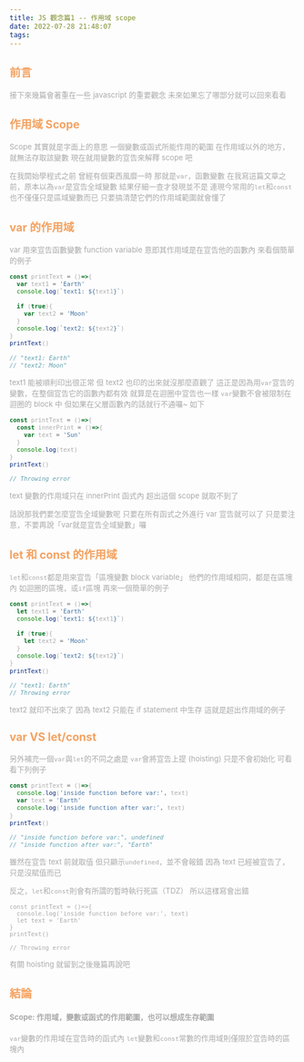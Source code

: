 ```yaml
---
title: JS 觀念篇1 -- 作用域 scope
date: 2022-07-28 21:48:07
tags:
---
```


<font size="2" color="#aaa">

## <font color="#f4a261">前言</font>

接下來幾篇會著重在一些 javascript 的重要觀念
未來如果忘了哪部分就可以回來看看

## <font color="#f4a261">作用域 Scope</font>

Scope 其實就是字面上的意思
一個變數或函式所能作用的範圍
在作用域以外的地方，就無法存取該變數
現在就用變數的宣告來解釋 scope 吧

在我開始學程式之前
曾經有個東西風靡一時
那就是`var`，函數變數
在我寫這篇文章之前，原本以為`var`是宣告全域變數
結果仔細一查才發現並不是
連現今常用的`let`和`const`也不僅僅只是區域變數而已
只要搞清楚它們的作用域範圍就會懂了

## <font color="#f4a261">var 的作用域</font>

var 用來宣告函數變數 function variable
意即其作用域是在宣告他的函數內
來看個簡單的例子

```javascript
const printText = ()=>{
  var text1 = 'Earth'
  console.log(`text1: ${text1}`)
  
  if (true){
    var text2 = 'Moon'
  }
  console.log(`text2: ${text2}`)
}
printText()

// "text1: Earth"
// "text2: Moon"
```

text1 能被順利印出很正常
但 text2 也印的出來就沒那麼直觀了
這正是因為用`var`宣告的變數，在整個宣告它的函數內都有效
就算是在迴圈中宣告也一樣
`var`變數不會被限制在迴圈的 block 中
但如果在父層函數內的話就行不通囉~ 如下

```javascript
const printText = ()=>{
  const innerPrint = ()=>{
    var text = 'Sun'
  }
  console.log(text)
}
printText()

// Throwing error
```

text 變數的作用域只在 innerPrint 函式內
超出這個 scope 就取不到了

話說那我們要怎麼宣告全域變數呢
只要在所有函式之外進行 var 宣告就可以了
只是要注意，不要再說「var就是宣告全域變數」囉

## <font color="#f4a261">let 和 const 的作用域</font>

`let`和`const`都是用來宣告「區塊變數 block variable」
他們的作用域相同，都是在區塊內
如迴圈的區塊，或`if`區塊
再來一個簡單的例子

```javascript
const printText = ()=>{
  let text1 = 'Earth'
  console.log(`text1: ${text1}`)
  
  if (true){
    let text2 = 'Moon'
  }
  console.log(`text2: ${text2}`)
}
printText()

// "text1: Earth"
// Throwing error
```

text2 就印不出來了
因為 text2 只能在 if statement 中生存
這就是超出作用域的例子

## <font color="#f4a261">var VS let/const</font>


另外補充一個`var`與`let`的不同之處是
`var`會將宣告上提 (hoisting)
只是不會初始化
可看看下列例子

```javascript
const printText = ()=>{
  console.log('inside function before var:', text)
  var text = 'Earth'
  console.log('inside function after var:', text)
}
printText()

// "inside function before var:", undefined
// "inside function after var:", "Earth"
```

雖然在宣告 text 前就取值
但只顯示`undefined`，並不會報錯
因為 text 已經被宣告了，只是沒賦值而已

反之，`let`和`const`則會有所謂的暫時執行死區（TDZ）
所以這樣寫會出錯

```
const printText = ()=>{
  console.log('inside function before var:', text)
  let text = 'Earth'
}
printText()

// Throwing error
```

有關 hoisting 就留到之後幾篇再說吧

## <font color="#f4a261">結論</font>

#### Scope: 作用域，變數或函式的作用範圍，也可以想成生存範圍
`var`變數的作用域在宣告時的函式內
`let`變數和`const`常數的作用域則僅限於宣告時的區塊內